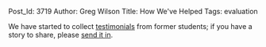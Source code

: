 Post_Id: 3719
Author: Greg Wilson
Title: How We've Helped
Tags: evaluation

<p>We have started to collect <a href="|filename|/about/testimonials.html">testimonials</a> from former students; if you have a story to share, please <a href="mailto:{{contact_email}}">send it in</a>.</p>
